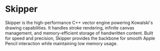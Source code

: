 # Skipper
Skipper is the high-performance C++ vector engine powering Kowalski's drawing capabilities. It handles stroke rendering, infinite canvas management, and memory-efficient storage of handwritten content. Built for speed and precision, Skipper provides the backbone for smooth Apple Pencil interaction while maintaining low memory usage.
